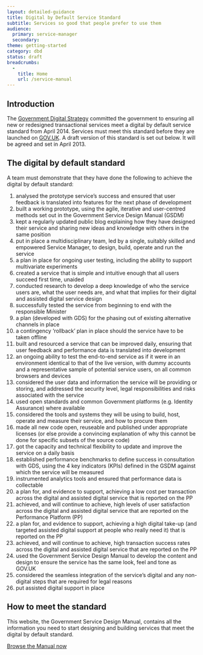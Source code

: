 ```yaml
---
layout: detailed-guidance
title: Digital by Default Service Standard
subtitle: Services so good that people prefer to use them
audience:
  primary: service-manager
  secondary: 
theme: getting-started
category: dbd
status: draft
breadcrumbs:
  -
    title: Home
    url: /service-manual
---
```


## Introduction

The [Government Digital Strategy](http://publications.cabinetoffice.gov.uk/digital/strategy/) committed the government to ensuring all new or redesigned transactional services meet a digital by default service standard from April 2014. Services must meet this standard before they are launched on [GOV.UK](http://gov.uk). A draft version of this standard is set out below. It will be agreed and set in April 2013.


## The digital by default standard

A team must demonstrate that they have done the following to achieve the digital by default standard:

1. analysed the prototype service’s success and ensured that user feedback is translated into features for the next phase of development
2. built a working prototype, using the agile, iterative and user-centred methods set out in the Government Service Design Manual (GSDM)
3. kept a regularly updated public blog explaining how they have designed their service and sharing new ideas and knowledge with others in the same position
4. put in place a multidisciplinary team, led by a single, suitably skilled and empowered Service Manager, to design, build, operate and run the service
5. a plan in place for ongoing user testing, including the ability to support multivariate experiments
6. created a service that is simple and intuitive enough that all users succeed first time, unaided
7. conducted research to develop a deep knowledge of who the service users are, what the user needs are, and what that implies for their digital and assisted digital service design 
8. successfully tested the service from beginning to end with the responsible Minister
9. a plan (developed with GDS) for the phasing out of existing alternative channels in place
10. a contingency ‘rollback’ plan in place should the service have to be taken offline
11. built and resourced a service that can be improved daily, ensuring that user feedback and performance data is translated into development
12. an ongoing ability to test the end-to-end service as if it were in an environment identical to that of the live version, with dummy accounts and a representative sample of potential service users, on all common browsers and devices
13. considered the user data and information the service will be providing or storing, and addressed the security level, legal responsibilities and risks associated with the service
14. used open standards and common Government platforms (e.g. Identity Assurance) where available 
15. considered the tools and systems they will be using to build, host, operate and measure their service, and how to procure them
16. made all new code open, reuseable and published under appropriate licenses (or else provide a convincing explanation of why this cannot be
done for specific subsets of the source code)
17. got the capacity and technical flexibility to update and improve the service on a daily basis
18. established performance benchmarks to define success in consultation with GDS, using the 4 key indicators (KPIs) defined in the GSDM against which the service will be measured 
19. instrumented analytics tools and ensured that performance data is collectable
20. a plan for, and evidence to support, achieving a low cost per transaction across the digital and assisted digital service that is reported on the PP
21. achieved, and will continue to achieve, high levels of user satisfaction across the digital and assisted digital service that are reported on the Performance Platform (PP)
22. a plan for, and evidence to support, achieving a high digital take-up (and targeted assisted digital support at people who really need it) that is reported on the PP
23. achieved, and will continue to achieve, high transaction success rates across the digital and assisted digital service that are reported on the PP
24. used the Government Service Design Manual to develop the content and design to ensure the service has the same look, feel and tone as GOV.UK
25. considered the seamless integration of the service’s digital and any non-digital steps that are required for legal reasons
26. put assisted digital support in place 

## How to meet the standard

This website, the Government Service Design Manual, contains all the information you need to start designing and building services that meet the digital by default standard.

[Browse the Manual now](/service-manual/browse)

